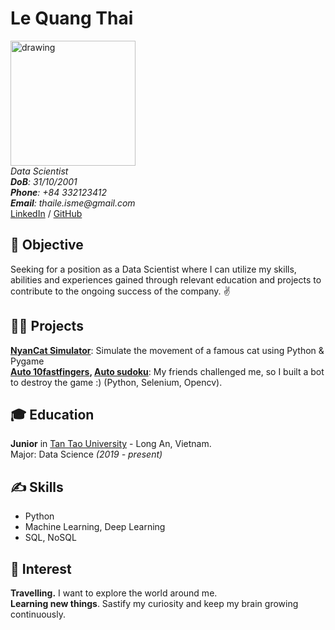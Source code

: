 # Le Quang Thai

<img src="https://github.com/thaile-isme/my-digital-cv/blob/gh-pages/thai.jpg" alt="drawing" style="width:200px;"/> <br>
_Data Scientist_ <br>
_**DoB**: 31/10/2001_ <br>
_**Phone**: +84 332123412_ <br>
_**Email**: thaile.isme@gmail.com_ <br>
[LinkedIn](https://www.linkedin.com/in/thaileisme/) / [GitHub](https://github.com/thaile-isme/)

## 🎯 Objective

Seeking for a position as a Data Scientist where I can utilize my  skills, abilities and experiences gained through relevant education and projects to contribute to the ongoing success of the company. ✌️ <br> 

## 👨‍💻 Projects
**[NyanCat Simulator](https://github.com/thaile-isme/nyancat_simulator)**: Simulate the movement of a famous cat using Python & Pygame<br>
**[Auto 10fastfingers](https://github.com/thaile-isme/auto-10fastfingers.com), [Auto sudoku](https://github.com/thaile-isme/auto-sudoku.com)**: My friends challenged me, so I built a bot to destroy the game :) (Python, Selenium, Opencv).

## 🎓 Education

**Junior** in [Tan Tao University](https://www.ttu.edu.vn/) - Long An, Vietnam. </br>Major: Data Science  _(2019 - present)_

## ✍️ Skills

- Python
- Machine Learning, Deep Learning 
- SQL, NoSQL

## 🧸 Interest

**Travelling.** I want to explore the 
world around me.<br>
**Learning new things**. Sastify my curiosity and keep my brain growing continuously.
